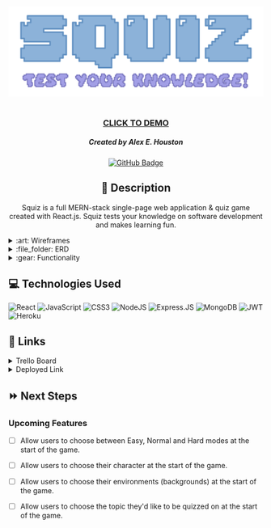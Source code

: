 <div id="header" align="center">
    <img src="public/img/squiz-logo.png" width="800">
</div>

<div id="description" align="center">

#

### [CLICK TO DEMO]()

##### Created by Alex E. Houston

[![GitHub Badge](https://img.shields.io/github/followers/alexehouston?label=Follow&style=social)](https://www.github.com/alexehouston/)

## :pencil: Description

Squiz is a full MERN-stack single-page web application & quiz game created with React.js. Squiz tests your knowledge on software development and makes learning fun.

</div>

<details>
    <summary>:art: Wireframes</summary>
        <p align="center"><img src="public/img/wireframes/home.png" width="800"></p>
        <p align="center"><img src="public/img/wireframes/leaderboard.png" width="800"></p>
        <p align="center"><img src="public/img/wireframes/gameplay.png" width="800"></p>
        <p align="center"><img src="public/img/wireframes/components.png" width="800"></p>

</details>

<details>
    <summary>:file_folder: ERD</summary>
        <img src="public/img/erd.png" width="800">
</details>

<details>
    <summary>:gear: Functionality</summary>
        <h3 align="center">Home Page</h3>
        <p align="center"><img src="" width="800"></p>
        <h3 align="center">Leaderboard</h3>
        <p align="center"><img src="" width="800"></p>
        <h3 align="center">Gameplay</h3>
        <p align="center"><img src=""width="800"></p>
</details>

## :computer: Technologies Used

![React](https://img.shields.io/badge/react-%2320232a.svg?style=for-the-badge&logo=react&logoColor=%2361DAFB)
![JavaScript](https://img.shields.io/badge/JavaScript-F7DF1E?style=for-the-badge&logo=javascript&logoColor=black)
![CSS3](https://img.shields.io/badge/CSS3-1572B6?style=for-the-badge&logo=css3&logoColor=white)
![NodeJS](https://img.shields.io/badge/node.js-6DA55F?style=for-the-badge&logo=node.js&logoColor=white)
![Express.JS](https://img.shields.io/badge/Express.js-404D59?style=for-the-badge)
![MongoDB](https://img.shields.io/badge/MongoDB-4EA94B?style=for-the-badge&logo=mongodb&logoColor=white)
![JWT](https://img.shields.io/badge/JWT-black?style=for-the-badge&logo=JSON%20web%20tokens)
![Heroku](https://img.shields.io/badge/Heroku-430098?style=for-the-badge&logo=heroku&logoColor=white)

## :link: Links

<details>
  <summary>Trello Board</summary>
  <a href="https://trello.com/b/bAEDRVM1/squiz">Click here!</a>
</details>

<details>
  <summary>Deployed Link</summary>
  <a href="">Squiz</a>
</details>

## :fast_forward: Next Steps

### Upcoming Features

- [ ] Allow users to choose between Easy, Normal and Hard modes at the start of the game.

- [ ] Allow users to choose their character at the start of the game.

- [ ] Allow users to choose their environments (backgrounds) at the start of the game.

- [ ] Allow users to choose the topic they'd like to be quizzed on at the start of the game.